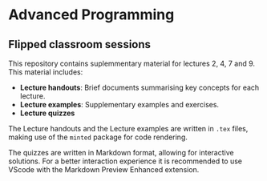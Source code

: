 # Advanced Programming
## Flipped classroom sessions

This repository contains suplemmentary material for lectures 2, 4, 7 and 9. This material includes:

* **Lecture handouts**: Brief documents summarising key concepts for each lecture.
* **Lecture examples**: Supplementary examples and exercises.
* **Lecture quizzes** 

The Lecture handouts and the Lecture examples are written in `.tex` files, making use of the `minted` package for code rendering. 

The quizzes are written in Markdown format, allowing for interactive solutions. For a better interaction experience it is recommended to use VScode with the Markdown Preview Enhanced extension.
